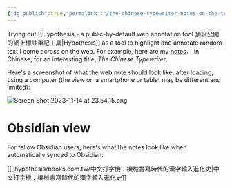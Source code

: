 ```yaml
---
{"dg-publish":true,"permalink":"/the-chinese-typewriter-notes-on-the-translation/","noteIcon":"2"}
---
```


Trying out [[Hypothesis - a public-by-default web annotation tool 預設公開的網上標註筆記工具\|Hypothesis]] as a tool to highlight and annotate random text I come across on the web. For example, here are my [notes](https://hyp.is/Vvn78oNNEe6cL_-XFkmsOA/www.books.com.tw/products/0010973855)， in Chinese, for an interesting title, *The Chinese Typewriter*. 

Here's a screenshot of what the web note should look like, after loading, using a computer (the view on a smartphone or tablet may be different and limited):

![Screen Shot 2023-11-14 at 23.54.15.png](/img/user/Screen%20Shot%202023-11-14%20at%2023.54.15.png)

# Obsidian view

For fellow Obsidian users, here's what the notes look like when automatically synced to Obsidian:

[[_hypothesis/books.com.tw/中文打字機：機械書寫時代的漢字輸入進化史\|中文打字機：機械書寫時代的漢字輸入進化史]]